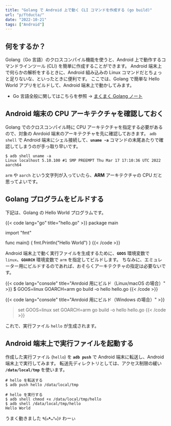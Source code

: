 ```yaml
---
title: "Golang で Android 上で動く CLI コマンドを作成する (go build)"
url: "p/ftducta/"
date: "2022-10-21"
tags: ["Android"]
---
```


何をするか？
----

Golang（Go 言語）のクロスコンパイル機能を使うと、Android 上で動作するコマンドラインツール (CLI) を簡単に作成することができます。
Android 端末上で何らかの解析をするときに、Android 組み込みの Linux コマンドだとちょっと足りないな、といったときに便利です。
ここでは、Golang で簡単な Hello World アプリをビルドして、Android 端末上で動かしてみます。

- Go 言語全般に関してはこちらを参照 → [まくまく Golang ノート](/go/)


Android 端末の CPU アーキテクチャを確認しておく
----

Golang でのクロスコンパイル時に CPU アーキテクチャを指定する必要があるので、対象の Anrdoid 端末のアーキテクチャを先に確認しておきます。
`adb shell` で Android 端末にシェル接続して、__`uname -a`__ コマンドの末尾あたりで確認してしまうのが手っ取り早いです。

```console
$ adb shell uname -a
Linux localhost 5.10.100 #1 SMP PREEMPT Thu Mar 17 17:10:36 UTC 2022 aarch64
```

`arm` や `aarch` という文字列が入っていたら、__ARM__ アーキテクチャの CPU だと思ってよいです。


Golang プログラムをビルドする
----

下記は、Golang の Hello World プログラムです。

{{< code lang="go" title="hello.go" >}}
package main

import "fmt"

func main() {
	fmt.Println("Hello World")
}
{{< /code >}}

Android 端末上で動く実行ファイルを生成するために、__`GOOS`__ 環境変数で `linux`、__`GOARCH`__ 環境変数で `arm` を指定してビルドします。
ちなみに、エミュレーター用にビルドするのであれば、おそらくアーキテクチャの指定は必要ないです。

{{< code lang="console" title="Anrdoid 用にビルド（Linux/macOS の場合）" >}}
$ GOOS=linux GOARCH=arm go build -o hello hello.go
{{< /code >}}

{{< code lang="console" title="Anrdoid 用にビルド（Windows の場合）" >}}
> set GOOS=linux
> set GOARCH=arm
> go build -o hello hello.go
{{< /code >}}

これで、実行ファイル `hello` が生成されます。


Android 端末上で実行ファイルを起動する
----

作成した実行ファイル (`hello`) を __`adb push`__ で Android 端末に転送し、Android 端末上で実行してみます。
転送先ディレクトリとしては、アクセス制限の緩い __`/data/local/tmp`__ を使います。

```console
# hello を転送する
$ adb push hello /data/local/tmp

# hello を実行する
$ adb shell chmod +x /data/local/tmp/hello
$ adb shell /data/local/tmp/hello
Hello World
```

うまく動きました ٩(๑❛ᴗ❛๑)۶ わーぃ

